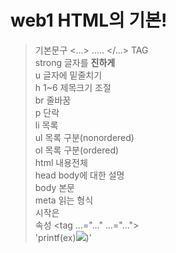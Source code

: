 # web1 HTML의 기본!
> 기본문구 <...> ..... </...> TAG    
> strong 글자를 **진하게**  
> u      글자에 밑줄치기  
> h 1~6  제목크기 조절   
> br     줄바꿈  
> p      단락  
> li     목록  
> ul     목록 구분(nonordered)  
> ol     목록 구분(ordered)  
> html   내용전체  
> head   body에 대한 설명  
> body   본문  
> meta   읽는 형식  
> 시작은 <!doctype html>  
> 속성 <tag ...="..."  ...="...">  
> 'printf(ex)<img src="주소" width="크기">)'    
